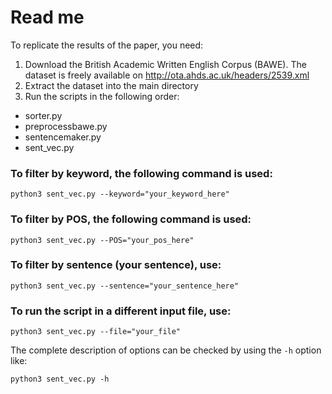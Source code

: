 # Read me

To replicate the results of the paper, you need:

1. Download the British Academic Written English Corpus (BAWE). The dataset is freely available on http://ota.ahds.ac.uk/headers/2539.xml
2. Extract the dataset into the main directory 
3. Run the scripts in the following order:
- sorter.py 
- preprocessbawe.py
- sentencemaker.py
- sent_vec.py

### To filter by keyword, the following command is used:
```
python3 sent_vec.py --keyword="your_keyword_here"
```

### To filter by POS, the following command is used:
```
python3 sent_vec.py --POS="your_pos_here"
```

### To filter by sentence (your sentence), use:
```
python3 sent_vec.py --sentence="your_sentence_here"
```

### To run the script in a different input file, use:
```
python3 sent_vec.py --file="your_file"
```

The complete description of options can be checked by using the `-h` option like:
```
python3 sent_vec.py -h
```
